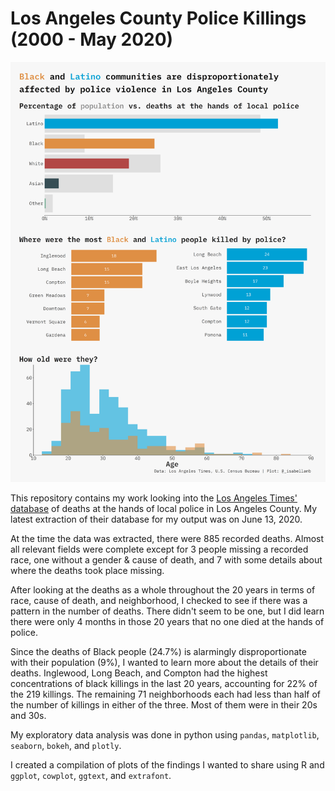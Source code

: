 # Los Angeles County Police Killings (2000 - May 2020)
![](https://github.com/isabellabenabaye/los-angeles-police-killings/blob/master/police_killings.png?raw=true)

This repository contains my work looking into the [Los Angeles Times'](https://www.latimes.com/) [database](https://github.com/datadesk/los-angeles-police-killings-data) of deaths at the hands of local police in Los Angeles County. My latest extraction of their database for my output was on June 13, 2020. 

At the time the data was extracted, there were 885 recorded deaths. Almost all relevant fields were complete except for 3 people missing a recorded race, one without a gender & cause of death, and 7 with some details about where the deaths took place missing.

After looking at the deaths as a whole throughout the 20 years in terms of race, cause of death, and neighborhood, I checked to see if there was a pattern in the number of deaths. There didn't seem to be one, but I did learn there were only 4 months in those 20 years that no one died at the hands of police.

Since the deaths of Black people (24.7%) is alarmingly disproportionate with their population (9%), I wanted to learn more about the details of their deaths. Inglewood, Long Beach, and Compton had the highest concentrations of black killings in the last 20 years, accounting for 22% of the 219 killings. The remaining 71 neighborhoods each had less than half of the number of killings in either of the three. Most of them were in their 20s and 30s.

My exploratory data analysis was done in python using `pandas`, `matplotlib`, `seaborn`, `bokeh`, and `plotly`. 

I created a compilation of plots of the findings I wanted to share using R and `ggplot`, `cowplot`, `ggtext`, and `extrafont`. 